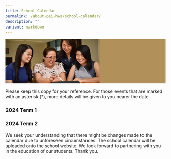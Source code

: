 ```yaml
---
title: School Calendar
permalink: /about-pei-hwa/school-calendar/
description: ""
variant: markdown
---
```

![](/images/Website%20Banners%20Subpage/948x260%20masterhead%20-%20About%20Pei%20Hwa4.jpg)

Please keep this copy for your reference. 
For those events that are marked with an asterisk (\*), 
more details will be given to you nearer the date.

### 2024 Term 1 



### 2024 Term 2 


We seek your understanding that there might be changes made to the calendar due to unforeseen circumstances. The school calendar will be uploaded onto the school website. We look forward to partnering with you in the education of our students. Thank you.